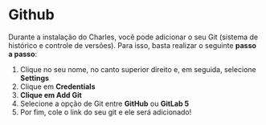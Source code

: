 # Github

Durante a instalação do Charles, você pode adicionar o seu Git \(sistema de histórico e controle de versões\). Para isso, basta realizar o seguinte **passo a passo**:

1. Clique no seu nome, no canto superior direito e, em seguida, selecione **Settings**
2. Clique em **Credentials** 
3. **Clique em Add Git** 
4. Selecione a opção de Git entre **GitHub** ou **GitLab 5**
5. Por fim, cole o link do seu git e ele será adicionado!

